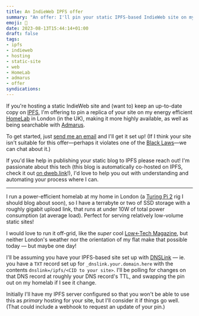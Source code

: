 ```yaml
---
title: An IndieWeb IPFS offer
summary: "An offer: I'll pin your static IPFS-based IndieWeb site on my homelab! Get in touch :)"
emoji: 💾
date: 2023-08-13T15:44:14+01:00
draft: false
tags:
- ipfs
- indieweb
- hosting
- static-site
- web
- HomeLab
- admarus
- offer
syndications:
---
```


If you're hosting a static IndieWeb site and (want to) keep an up-to-date copy on [IPFS](https://ipfs.io), I'm offering to pin a replica of your site on my energy efficient [HomeLab](/tags/homelab) in London (in the UK), making it more highly available, as well as being searchable with [Admarus](https://admarus.net/).

To get started, just [send me an email](mailto:ipfs@byjp.me?subject=Re:%20An%20IndieWeb%20IPFS%20offer&body=Hi%20JP!%0A%0AWould%20you%20be%20interested%20in%20pinning%20my%20IndieWeb%20site%20on%20IPF%3F%20You%20can%20see%20it%20at%E2%80%A6) and I'll get it set up! (If I think your site isn't suitable for this offer—perhaps it violates one of the [Black Laws](https://terra-ignota.fandom.com/wiki/Black_Laws)—we can chat about it.)

If you'd like help in publishing your static blog to IPFS please reach out! I'm passionate about this tech (this blog is automatically co-hosted on IPFS, check it out [on dweb.link](https://www-byjp-me.ipns.dweb.link/)!), I'd love to help you out with understanding and automating your process where I can.

---

I run a power-efficient homelab at my home in London (a [Turing Pi 2](https://turingpi.com/product/turing-pi-2/) rig I should blog about soon), so I have a terrabyte or two of SSD storage with a roughly gigabit upload link, that runs at under 10W of total power consumption (at average load). Perfect for serving relatively low-volume static sites!

I would love to run it off-grid, like the _super_ cool [Low←Tech Magazine](https://solar.lowtechmagazine.com/about/the-solar-website/), but neither London's weather nor the orientation of my flat make that possible today — but maybe one day!

I'll be assuming you have your IPFS-based site set up with [DNSLink](https://docs.ipfs.tech/concepts/dnslink/) — ie. you have a `TXT` record set up for `_dnslink.your.domain.here` with the contents `dnslink=/ipfs/<CID to your site>`. I'll be polling for changes on that DNS record at roughly your DNS record's TTL, and swapping the pin out on my homelab if I see it change.

Initially I'll have my IPFS server configured so that you won't be able to use this as _primary_ hosting for your site, but I'll consider it if things go well. (That could include a webhook to request an update of your pin.)
